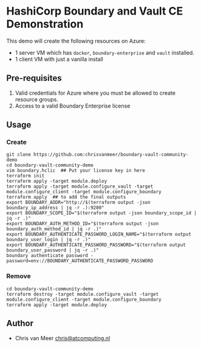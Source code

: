 # HashiCorp Boundary and Vault CE Demonstration

This demo will create the following resources on Azure:

- 1 server VM which has `docker`, `boundary-enterprise` and `vault` installed.
- 1 client VM with just a vanilla install

## Pre-requisites

1. Valid credentials for Azure where you must be allowed to create resource groups.
2. Access to a valid Boundary Enterprise license

## Usage

### Create

```shell
git clone https://github.com:chrisvanmeer/boundary-vault-community-demo
cd boundary-vault-community-demo
vim boundary.hclic  ## Put your license key in here
terraform init
terraform apply -target module.deploy
terraform apply -target module.configure_vault -target module.configure_client -target module.configure_boundary
terraform apply  ## to add the final outputs
export BOUNDARY_ADDR="http://$(terraform output -json boundary_ip_address | jq -r .):9200"
export BOUNDARY_SCOPE_ID="$(terraform output -json boundary_scope_id | jq -r .)"
export BOUNDARY_AUTH_METHOD_ID="$(terraform output -json boundary_auth_method_id | jq -r .)"
export BOUNDARY_AUTHENTICATE_PASSWORD_LOGIN_NAME="$(terraform output boundary_user_login | jq -r .)"
export BOUNDARY_AUTHENTICATE_PASSWORD_PASSWORD="$(terraform output boundary_user_password | jq -r .)"
boundary authenticate password -password=env://BOUNDARY_AUTHENTICATE_PASSWORD_PASSWORD
```

### Remove

```shell
cd boundary-vault-community-demo
terraform destroy -target module.configure_vault -target module.configure_client -target module.configure_boundary
terraform apply -target module.deploy
```

## Author

- Chris van Meer <chris@atcomputing.nl>
